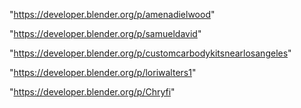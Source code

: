 "https://developer.blender.org/p/amenadielwood"

"https://developer.blender.org/p/samueldavid"

"https://developer.blender.org/p/customcarbodykitsnearlosangeles"

"https://developer.blender.org/p/loriwalters1"

"https://developer.blender.org/p/Chryfi"

